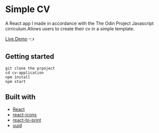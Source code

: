 # Simple CV

A React app I made in accordance with the The Odin Project Javascript cirriculum.Allows users to create their cv in a simple template.

[Live Demo]() :point_left:

## Getting started

```
git clone the prpoject
cd cv-application
npm install
npm start
```

## Built with

- [React](https://reactjs.org/)
- [react-icons](https://www.npmjs.com/package/react-icons)
- [react-to-print](https://www.npmjs.com/package/react-to-print)
- [uuid](https://www.npmjs.com/package/uuid)
